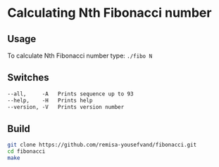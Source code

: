 # Calculating Nth Fibonacci number

## Usage

To calculate Nth Fibonacci number type: `./fibo N`

## Switches

```txt
--all,     -A   Prints sequence up to 93
--help,    -H   Prints help
--version, -V   Prints version number
```

## Build

```bash
git clone https://github.com/remisa-yousefvand/fibonacci.git
cd fibonacci
make
```